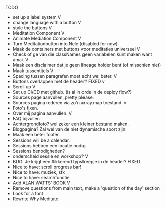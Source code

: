 TODO
- set up a label system V
- change language with a button V
- style the buttons V
- Meditation Component V
- Animate Mediation Component V
- Turn Meditationbutton into Nele (disabled for now)
- Maak de containers met buttons voor meditaties universeel V
- Check of ge van die classNames geen variabelen kunt maken want amai. V  
- Maak een disclaimer dat je geen lineage holder bent (of misschien niet)
- Maak tussentitels V
- Spacing tussen paragrafen moet echt wel beter. V
- Buttons overlappen met de header? FIXED v
- Scroll up V
- Set up CI/CD met github. (is al in orde in de deploy flow?)
- Sources page aanvullen, pretty please.
- Sources pagina rederen via zo'n array.map toestand. v
- Foto's fixen. 
- Over mij pagina aanvullen. V
- FAQ bijvullen
- Achtergrondfoto? wel zeker een kleiner bestand maken. 
- Blogpagina? Zal wel van de niet dynamische soort zijn.
- Maak een beter footer.
- Sessions will be a calendar. 
- Sessions hebben een locatie nodig
- Sessions benodigheden?
- onderscheid sessie en workshop? V
- BUG: Je krijgt een flikkerend typstreepje in de header? FIXED
- Nice to have: scroll progress bar!
- Nice to have: muziek, sfx
- Nice to have: searchfunctie
- Add ALAN WATTS' BOOK V
- Remove questions from main text, make a 'question of the day' section
- Look for a font
- Rewrite Why Meditate

